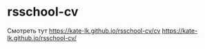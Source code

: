 # rsschool-cv
Смотреть тут 
https://kate-lk.github.io/rsschool-cv/cv
https://kate-lk.github.io/rsschool-cv/

